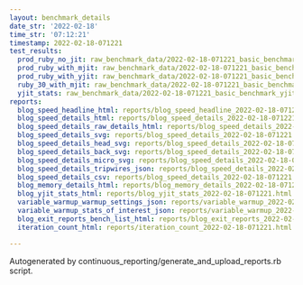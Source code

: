 ```yaml
---
layout: benchmark_details
date_str: '2022-02-18'
time_str: '07:12:21'
timestamp: 2022-02-18-071221
test_results:
  prod_ruby_no_jit: raw_benchmark_data/2022-02-18-071221_basic_benchmark_prod_ruby_no_jit.json
  prod_ruby_with_mjit: raw_benchmark_data/2022-02-18-071221_basic_benchmark_prod_ruby_with_mjit.json
  prod_ruby_with_yjit: raw_benchmark_data/2022-02-18-071221_basic_benchmark_prod_ruby_with_yjit.json
  ruby_30_with_mjit: raw_benchmark_data/2022-02-18-071221_basic_benchmark_ruby_30_with_mjit.json
  yjit_stats: raw_benchmark_data/2022-02-18-071221_basic_benchmark_yjit_stats.json
reports:
  blog_speed_headline_html: reports/blog_speed_headline_2022-02-18-071221.html
  blog_speed_details_html: reports/blog_speed_details_2022-02-18-071221.html
  blog_speed_details_raw_details_html: reports/blog_speed_details_2022-02-18-071221.raw_details.html
  blog_speed_details_svg: reports/blog_speed_details_2022-02-18-071221.svg
  blog_speed_details_head_svg: reports/blog_speed_details_2022-02-18-071221.head.svg
  blog_speed_details_back_svg: reports/blog_speed_details_2022-02-18-071221.back.svg
  blog_speed_details_micro_svg: reports/blog_speed_details_2022-02-18-071221.micro.svg
  blog_speed_details_tripwires_json: reports/blog_speed_details_2022-02-18-071221.tripwires.json
  blog_speed_details_csv: reports/blog_speed_details_2022-02-18-071221.csv
  blog_memory_details_html: reports/blog_memory_details_2022-02-18-071221.html
  blog_yjit_stats_html: reports/blog_yjit_stats_2022-02-18-071221.html
  variable_warmup_warmup_settings_json: reports/variable_warmup_2022-02-18-071221.warmup_settings.json
  variable_warmup_stats_of_interest_json: reports/variable_warmup_2022-02-18-071221.stats_of_interest.json
  blog_exit_reports_bench_list_html: reports/blog_exit_reports_2022-02-18-071221.bench_list.html
  iteration_count_html: reports/iteration_count_2022-02-18-071221.html

---
```

Autogenerated by continuous_reporting/generate_and_upload_reports.rb script.
